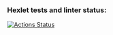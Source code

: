 ### Hexlet tests and linter status:
[![Actions Status](https://github.com/Fil-Rocks/layout-designer-project-lvl1/workflows/hexlet-check/badge.svg)](https://github.com/Fil-Rocks/layout-designer-project-lvl1/actions)